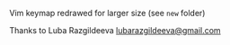 Vim keymap redrawed for larger size (see `new` folder)

Thanks to Luba Razgildeeva <lubarazgildeeva@gmail.com>
